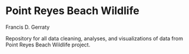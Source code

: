 # Point Reyes Beach Wildlife

Francis D. Gerraty

Repository for all data cleaning, analyses, and visualizations of data from Point Reyes Beach Wildlife project.
